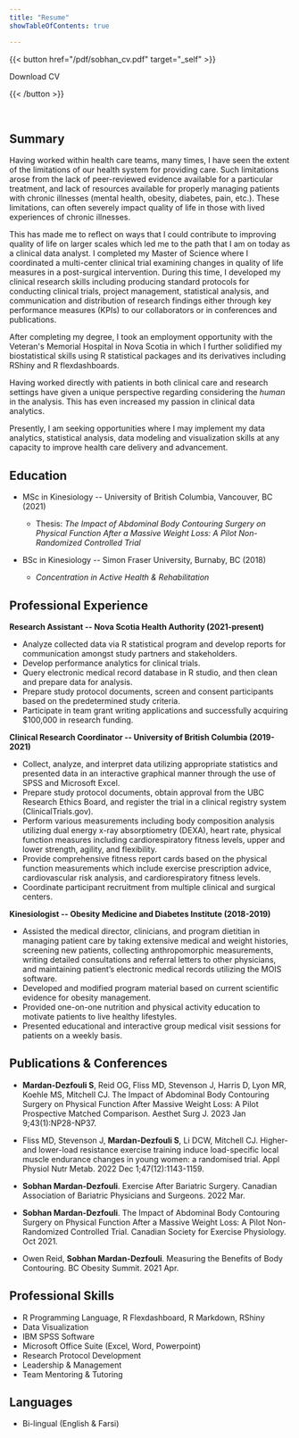 ```yaml
---
title: "Resume"
showTableOfContents: true

---
```


{{< button href="/pdf/sobhan_cv.pdf" target="_self" >}}

Download CV 

{{< /button >}}



 <br>

## Summary

Having worked within health care teams, many times, I have seen the extent of the limitations of our health system for providing care. Such limitations arose from the lack of peer-reviewed evidence available for a particular treatment, and lack of resources available for properly managing patients with chronic illnesses (mental health, obesity, diabetes, pain, etc.). These limitations, can often severely impact quality of life in those with lived experiences of chronic illnesses.  

This has made me to reflect on ways that I could contribute to improving quality of life on larger scales which led me to the path that I am on today as a clinical data analyst. I completed my Master of Science where I coordinated a multi-center clinical trial examining changes in quality of life measures in a post-surgical intervention. During this time, I developed my clinical research skills including producing standard protocols for conducting clinical trials, project management, statistical analysis, and communication and distribution of research findings either through key performance measures (KPIs) to our collaborators or in conferences and publications. 

After completing my degree, I took an employment opportunity with the Veteran's Memorial Hospital in Nova Scotia in which I further solidified my biostatistical skills using R statistical packages and its derivatives including RShiny and R flexdashboards. 


Having worked directly with patients in both clinical care and research settings have given a unique perspective regarding considering the *human* in the analysis. This has even increased my passion in clinical data analytics. 

Presently, I am seeking opportunities where I may implement my data analytics, statistical analysis, data modeling and visualization skills at any capacity to improve health care delivery and advancement. 


## Education 


- MSc in Kinesiology -- University of British Columbia, Vancouver, BC (2021)
  
  + Thesis: *The Impact of Abdominal Body Contouring Surgery on Physical Function After a Massive         Weight Loss: A Pilot Non-Randomized Controlled Trial* 
 
- BSc in Kinesiology -- Simon Fraser University, Burnaby, BC (2018)

  + *Concentration in Active Health & Rehabilitation*


## Professional Experience

**Research Assistant -- Nova Scotia Health Authority (2021-present)**
-	Analyze collected data via R statistical program and develop reports for communication amongst study partners and stakeholders.
-	Develop performance analytics for clinical trials.
-	Query electronic medical record database in R studio, and then clean and prepare data for analysis. 
-	Prepare study protocol documents, screen and consent participants based on the predetermined study criteria.
-	Participate in team grant writing applications and successfully acquiring $100,000 in research funding. 


**Clinical Research Coordinator -- University of British Columbia (2019-2021)**

-	Collect, analyze, and interpret data utilizing appropriate statistics and presented data in an interactive graphical manner through the use of SPSS and Microsoft Excel.
-	Prepare study protocol documents, obtain approval from the UBC Research Ethics Board, and register the trial in a clinical registry system (ClinicalTrials.gov).
-	Perform various measurements including body composition analysis utilizing dual energy x-ray absorptiometry (DEXA), heart rate, physical function measures including cardiorespiratory fitness levels, upper and lower strength, agility, and flexibility.
-	Provide comprehensive fitness report cards based on the physical function measurements which include exercise prescription advice, cardiovascular risk analysis, and cardiorespiratory fitness levels.
-	Coordinate participant recruitment from multiple clinical and surgical centers.


**Kinesiologist -- Obesity Medicine and Diabetes Institute (2018-2019)** 

-	Assisted the medical director, clinicians, and program dietitian in managing patient care by taking extensive medical and weight histories, screening new patients, collecting anthropomorphic measurements, writing detailed consultations and referral letters to other physicians, and maintaining patient’s electronic medical records utilizing the MOIS software. 
-	Developed and modified program material based on current scientific evidence for obesity management.
-	Provided one-on-one nutrition and physical activity education to motivate patients to live healthy lifestyles.
-	Presented educational and interactive group medical visit sessions for patients on a weekly basis.


## Publications & Conferences  

-	**Mardan-Dezfouli S**, Reid OG, Fliss MD, Stevenson J, Harris D, Lyon MR, Koehle MS, Mitchell CJ. The Impact of Abdominal Body Contouring Surgery on Physical Function After Massive Weight Loss: A Pilot Prospective Matched Comparison. Aesthet Surg J. 2023 Jan 9;43(1):NP28-NP37. 

-	 Fliss MD, Stevenson J, **Mardan-Dezfouli S**, Li DCW, Mitchell CJ. Higher- and lower-load resistance exercise training induce load-specific local muscle endurance changes in young women: a randomised trial. Appl Physiol Nutr Metab. 2022 Dec 1;47(12):1143-1159.


- **Sobhan Mardan-Dezfouli**. Exercise After Bariatric Surgery. Canadian Association of Bariatric Physicians and Surgeons. 2022 Mar.

- **Sobhan Mardan-Dezfouli**. The Impact of Abdominal Body Contouring Surgery on Physical Function After a Massive Weight Loss: A Pilot Non-Randomized Controlled Trial. Canadian Society for Exercise Physiology. Oct 2021.

- Owen Reid, **Sobhan Mardan-Dezfouli**. Measuring the Benefits of Body Contouring. BC Obesity Summit. 2021 Apr.



## Professional Skills 

-	R Programming Language, R Flexdashboard, R Markdown, RShiny  
-	Data Visualization 
- IBM SPSS Software
- Microsoft Office Suite (Excel, Word, Powerpoint)
-	Research Protocol Development
-	Leadership & Management
-	Team Mentoring & Tutoring

## Languages
-	Bi-lingual (English & Farsi)



